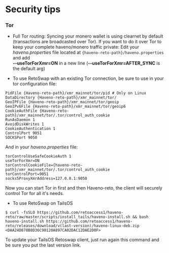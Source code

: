 # Security tips

### Tor

- Full Tor routing: 
Syncing your monero wallet is using clearnet by default (transactions are broadcasted over Tor). If you want to do it over Tor to keep your complete haveno/monero traffic private:
Edit your *haveno.properties* file located at `{haveno-reto-path}/haveno.properties` and add<br>
**--useTorForXmr=ON** in a new line (**--useTorForXmr=AFTER_SYNC** is the default arg)

- To use RetoSwap with an existing Tor connection, be sure to use in your tor configuration file:

```
PidFile {Haveno-reto-path}/xmr_mainnet/tor/pid # Only on Linux
DataDirectory {Haveno-reto-path}/xmr_mainnet/tor/
GeoIPFile {Haveno-reto-path}/xmr_mainnet/tor/geoip
GeoIPv6File {Haveno-reto-path}/xmr_mainnet/tor/geoip6
CookieAuthFile {Haveno-reto-path}/xmr_mainnet/tor/.tor/control_auth_cookie
RunAsDaemon 1
AvoidDiskWrites 1
CookieAuthentication 1
ControlPort 9051
SOCKSPort 9050
```

And in your *haveno.properties* file:

```
torControlUseSafeCookieAuth 1
useTorForXmr=ON
torControlCookieFile={haveno-reto-path}/xmr_mainnet/tor/.tor/control_auth_cookie
torControlPort=9051
socks5ProxyXmrAddress=127.0.0.1:9050
```

Now you can start Tor in first and then Haveno-reto, the client will securely control Tor for all it's needs.

- To use RetoSwap on TailsOS
```
$ curl -fsSLO https://github.com/retoaccess1/haveno-reto/raw/master/scripts/install_tails/haveno-install.sh && bash haveno-install.sh https://github.com/retoaccess1/haveno-reto/releases/download/v(last-version)/haveno-linux-deb.zip <DAA24D878B8D36C90120A897CA02DAC12DAE2D0F>
```
To update your TailsOS Retoswap client, just run again this command and be sure you put the last version link.

